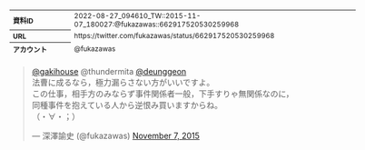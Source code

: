<table style="font-size: 9pt; width: 610px; margin-bottom: 20px; height: 80px;">
<tbody>
    <tr>
        <th align=left>資料ID</th>
        <td align=left>2022-08-27_094610_TW::2015-11-07_180027:@fukazawas::662917520530259968</td>
    </tr>
    <tr>
        <th align=left>URL</th>
        <td align=left>https://twitter.com/fukazawas/status/662917520530259968</td>
    </tr>
    <tr>
        <th align=left>アカウント</th>
        <td align=left>@fukazawas</td>
    </tr>
    <tr>
        <th align=left>ユーザ名</th>
        <td align=left>深澤諭史</td>
    </tr>
    <tr>
        <th align=left>ツイートの記録日時</th>
        <td align=left>2022-08-27_094610_</td>
    </tr>
</tbody>
</table>
<blockquote class="twitter-tweet" data-width="450"  data-lang="ja"><p lang="ja" dir="ltr"><a href="https://twitter.com/gakihouse?ref_src=twsrc%5Etfw">@gakihouse</a> @thundermita <a href="https://twitter.com/DeungGeon?ref_src=twsrc%5Etfw">@deunggeon</a> <br>法曹に成るなら，極力漏らさない方がいいですよ。<br>この仕事，相手方のみならず事件関係者一般，下手すりゃ無関係なのに，同種事件を抱えている人から逆恨み買いますからね。<br>（・∀・；）</p>&mdash; 深澤諭史 (@fukazawas) <a href="https://twitter.com/fukazawas/status/662917520530259968?ref_src=twsrc%5Etfw">November 7, 2015</a></blockquote>
<script async src="https://platform.twitter.com/widgets.js" charset="utf-8"></script>


